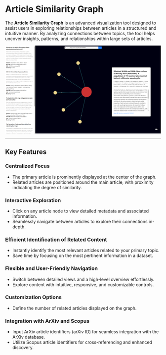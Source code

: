 # Article Similarity Graph

The **Article Similarity Graph** is an advanced visualization tool designed to assist users in exploring relationships between articles in a structured and intuitive manner. By analyzing connections between topics, the tool helps uncover insights, patterns, and relationships within large sets of articles.

![User Interface](images/screenshot.png)

---

## Key Features

### **Centralized Focus**
- The primary article is prominently displayed at the center of the graph.
- Related articles are positioned around the main article, with proximity indicating the degree of similarity.

### **Interactive Exploration**
- Click on any article node to view detailed metadata and associated information.
- Seamlessly navigate between articles to explore their connections in-depth.

### **Efficient Identification of Related Content**
- Instantly identify the most relevant articles related to your primary topic.
- Save time by focusing on the most pertinent information in a dataset.

### **Flexible and User-Friendly Navigation**
- Switch between detailed views and a high-level overview effortlessly.
- Explore content with intuitive, responsive, and customizable controls.

### **Customization Options**
- Define the number of related articles displayed on the graph.

### **Integration with ArXiv and Scopus**
- Input ArXiv article identifiers (arXiv ID) for seamless integration with the ArXiv database.
- Utilize Scopus article identifiers for cross-referencing and enhanced discovery.
